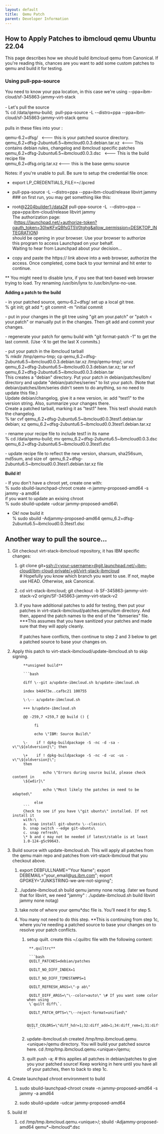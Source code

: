 ```yaml
---
layout: default
title:  Qemu Patch
parent: Developer Information
---
```


## How to Apply Patches to ibmcloud qemu Ubuntu 22.04

This page describes how we should build ibmcloud qemu from Canonical. If
you\'re reading this, chances are you want to add some custom patches to
qemu and build it for testing.

### Using pull-ppa-source

You need to know your ppa location, in this case we\'re using
\--ppa=ibm-cloud/sf-345863-jammy-virt-stack\
\
- Let\'s pull the source\
% cd /data/qemu-build;  pull-ppa-source -L \--distro=ppa
\--ppa=ibm-cloud/sf-345863-jammy-virt-stack qemu\
\
pulls in these files into your :

qemu-6.2+dfsg/   \<\-\-- this is your patched source directory.\
qemu_6.2+dfsg-2ubuntu6.5\~ibmcloud0.0.3.debian.tar.xz  \<\-\-- This
contains debian rules, changelog and ibmcloud specific patches\
qemu_6.2+dfsg-2ubuntu6.5\~ibmcloud0.0.3.dsc   \<\-\-- This is the build
recipe file\
qemu_6.2+dfsg.orig.tar.xz \<\-\-- this is the base qemu source

Notes: if you\'re unable to pull. Be sure to setup the credential file
once:

-   export LP_CREDENTIALS_FILE=\~/.lpcred

-   pull-ppa-source -L \--distro=ppa \--ppa=ibm-cloud/release libvirt
    jammy \### on first run, you may get something like this:

-   root@[2204builder1:/data2#](http://2204builder1/data2)
    pull-ppa-source -L  \--distro=ppa \--ppa=ppa:ibm-cloud/release
    libvirt jammy\
    The authorization page:\
     (<https://launchpad.net/+authorize-token?oauth_token=30lwKFxQBfsGT5V0tghg&allow_permission=DESKTOP_INTEGRATION>)\
    should be opening in your browser. Use your browser to authorize\
    this program to access Launchpad on your behalf.\
    Waiting to hear from Launchpad about your decision\...

-   copy and paste the https:// link above into a web browser, authorize
    the access. Once completed, come back to your terminal and hit enter
    to continue.

\*\* You might need to disable lynx, if you see that text-based web
browser trying to load. Try renaming /usr/bin/lynx to
/usr/bin/lynx-no-use.

**Adding a patch to the build**

- in your patched source, qemu-6.2+dfsg/ set up a local git tree.\
% git init; git add \*; git commit -m \"initial commit

\- put in your changes in the git tree using \"git am your.patch\" or
\"patch \< your.patch\" or manually put in the changes. Then git add and
commit your changes.

\- regenerate your patch for qemu build with \"git format-patch -1\" to
get the last commit. (Use -X to get the last X commits.)

\- put your patch in the ibmcloud tarball\
% mkdir /tmp/qemu-tmp; cp
qemu_6.2+dfsg-2ubuntu6.5\~ibmcloud0.0.3.debian.tar.xz /tmp/qemu-tmp/;
unxz qemu_6.2+dfsg-2ubuntu6.5\~ibmcloud0.0.3.debian.tar.xz; tar xvf
qemu_6.2+dfsg-2ubuntu6.5\~ibmcloud0.0.3.debian.tar\
This creates a \"debian\" directory. Put your patch in
debian/patches/ibm/ directory and update \"debian/patches/series\" to
list your patch. (Note that debian/patches/ibm/series didn\'t seem to do
anything, so no need to update this file.)\
Update debian/changelog, give it a new version, ie: add \"test1\" to the
version string. Also, summarize your changes there.\
Create a patched tarball, marking it as \"test1\" here. This test1
should match the changelog.\
% tar cvf qemu_6.2+dfsg-2ubuntu6.5\~ibmcloud0.0.3test1.debian.tar
debian; xz qemu_6.2+dfsg-2ubuntu6.5\~ibmcloud0.0.3test1.debian.tar.xz

\- rename your recipe file to include test1 in its name\
% cd /data/qemu-build; mv qemu_6.2+dfsg-2ubuntu6.5\~ibmcloud0.0.3.dsc
qemu_6.2+dfsg-2ubuntu6.5\~ibmcloud0.0.3test1.dsc

\- update recipe file to reflect the new version, sharsum, sha256sum,
md5sum, and size of
 qemu_6.2+dfsg-2ubuntu6.5\~ibmcloud0.0.3test1.debian.tar.xz file

**Build it!**

\- If you don\'t have a chroot yet, create one with:\
% sudo sbuild-launchpad-chroot create -n jammy-proposed-amd64 -s jammy
-a amd64\
if you want to update an exising chroot\
% sudo sbuild-update -udcar jammy-proposed-amd64\
- Ok! now build it\
% sudo sbuild -Adjammy-proposed-amd64
qemu_6.2+dfsg-2ubuntu6.5\~ibmcloud0.0.3test1.dsc

## **Another way to pull the source\...**

1. Git checkout virt-stack-ibmcloud repository, it has IBM specific
    changes:

    1. git clone
        git+[ssh://\<your-username\>@git.launchpad.net/\~ibm-cloud/ibm-cloud-private/+git/virt-stack-ibmcloud](ssh://danymadden@git.launchpad.net/~ibm-cloud/ibm-cloud-private/+git/virt-stack-ibmcloud)\
        \# Hopefully you know which branch you want to use. If not,
        maybe use HEAD. Otherwise, ask Canonical.

    2. cd virt-stack-ibmcloud; git checkout -b
        SF-345863-jammy-virt-stack-v2
        origin/SF-345863-jammy-virt-stack-v2

    3. if you have additional patches to add for testing, then put your
        patches in virt-stack-ibmcloud/patches.qemu/ibm directory. And
        then, append the patch names to the end of the \"ibmseries\"
        file. \*\*\*This assumes that you have sanitized your patches
        and made sure that they will apply cleanly.\
        \
        If patches have conflicts, then continue to step 2 and 3 below
        to get a patched source to base your changes on.

2. Apply this patch to virt-stack-ibmcloud/update-ibmcloud.sh to skip
    signing.

            **unsigned build**

            ```bash

            diff \--git a/update-ibmcloud.sh b/update-ibmcloud.sh

            index b4d473e..cafbc21 100755

            \-\-- a/update-ibmcloud.sh

            +++ b/update-ibmcloud.sh

            @@ -259,7 +259,7 @@ build () {

                 fi

                 echo \"IBM: Source Build\"

            \-    if ! dpkg-buildpackage -S -nc -d -sa -v\"\${oldversion}\"; then

            \+    if ! dpkg-buildpackage -S -nc -d -uc -us -v\"\${oldversion}\";
            then

                     echo \"Errors during source build, please check content in
            \${wdir}\"

                     echo \"Most likely the patches in need to be adapted\"

                 else
            ```
            Check to see if you have \"git ubuntu\" installed. If not install it
            with:\
            a. snap install git-ubuntu \--classic\
            b. snap switch --edge git-ubuntu\
            c. snap refresh\
            \* b and c may not be needed if latest/stable is at least
            1.0-124-g5c99643.

3. Build source with update-ibmcloud.sh. This will apply all patches
    from the qemu main repo and patches from virt-stack-ibmcloud that
    you checkout above.

    1. export DEBFULLNAME=\"Your Name\"; export
        DEBEMAIL=\"your_email@[us.ibm.com](http://us.ibm.com)\"; export
        GPGKEY=\"JUNKSTRING-we-are-not-signing\";

    2. ./update-ibmcloud.sh build qemu jammy none notag. (later we
        found that for libvirt, we need \"jammy\" : ./update-ibmcloud.sh
        build libvirt jammy none notag)

    3. take note of where your qemu\*dsc file is. You\'ll need it for
        step 5.

    4. You many not need to do this step. \*\*This is continuing from
        step 1c, where you\'re needing a patched source to base your
        changes on to resolve your patch conflicts.

        1. setup quilt. create this \~/.quiltrc file with the following
            content:

                **.quiltrc**

                ```bash
                QUILT_PATCHES=debian/patches

                QUILT_NO_DIFF_INDEX=1

                QUILT_NO_DIFF_TIMESTAMPS=1

                QUILT_REFRESH_ARGS=\"-p ab\"

                QUILT_DIFF_ARGS=\"\--color=auto\" \# If you want some color when using
                \`quilt diff\`.

                QUILT_PATCH_OPTS=\"\--reject-format=unified\"

                QUILT_COLORS=\"diff_hdr=1;32:diff_add=1;34:diff_rem=1;31:diff_hunk=1;33:diff_ctx=35:diff_cctx=33\"
                ```

        2. update-ibmcloud.sh created /tmp/tmp.ibmcloud.qemu.\<unique\>/qemu
        directory. You will build your patched source here. cd
        /tmp/tmp.ibmcloud.qemu.\<unique\>/qemu; 

        3. quilt push -a; \# this applies all patches in debian/patches to give
        you your patched source! Keep working in here until you have all of
        your patches, then to back to step 1c.

4. Create launchpad chroot environment to build

    1. sudo sbuild-launchpad-chroot create -n jammy-proposed-amd64 -s
        jammy -a amd64

    2. sudo sbuild-update -udcar jammy-proposed-amd64

5. build it!

    1. cd /tmp/tmp.ibmcloud.qemu.\<unique\>/; sbuild
        -Adjammy-proposed-amd64 qemu\*\~ibmcloud\*.dsc
